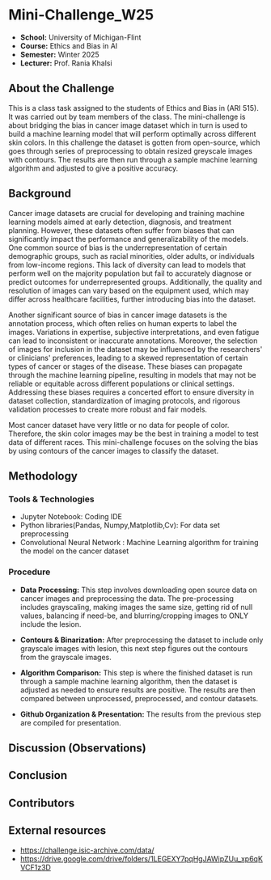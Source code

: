 #  Mini-Challenge_W25

- **School:** University of Michigan-Flint
- **Course:** Ethics and Bias in AI 
- **Semester:** Winter 2025
- **Lecturer:** Prof. Rania Khalsi 

## About the Challenge
This is a class task assigned to the students of Ethics and Bias in (ARI 515). It was carried out by team members of the class. 
The mini-challenge is about bridging the bias in cancer image dataset which in turn is used to build a machine learning model that will perform optimally across different skin colors. In this challenge the dataset is gotten from open-source, which goes through series of preprocessing to obtain resized greyscale images with contours. The results are then run through a sample machine learning algorithm and adjusted to give a positive accuracy.

## Background

Cancer image datasets are crucial for developing and training machine learning models aimed at early detection, diagnosis, and treatment planning. However, these datasets often suffer from biases that can significantly impact the performance and generalizability of the models. One common source of bias is the underrepresentation of certain demographic groups, such as racial minorities, older adults, or individuals from low-income regions. This lack of diversity can lead to models that perform well on the majority population but fail to accurately diagnose or predict outcomes for underrepresented groups. Additionally, the quality and resolution of images can vary based on the equipment used, which may differ across healthcare facilities, further introducing bias into the dataset.

Another significant source of bias in cancer image datasets is the annotation process, which often relies on human experts to label the images. Variations in expertise, subjective interpretations, and even fatigue can lead to inconsistent or inaccurate annotations. Moreover, the selection of images for inclusion in the dataset may be influenced by the researchers' or clinicians' preferences, leading to a skewed representation of certain types of cancer or stages of the disease. These biases can propagate through the machine learning pipeline, resulting in models that may not be reliable or equitable across different populations or clinical settings. Addressing these biases requires a concerted effort to ensure diversity in dataset collection, standardization of imaging protocols, and rigorous validation processes to create more robust and fair models.

Most cancer dataset have very little or no data for people of color. Therefore, the skin color images may be the best in training a model to test data of different races. This mini-challenge focuses on the solving the bias by using contours of the cancer images to classify the dataset.

## Methodology


### Tools & Technologies
- Jupyter Notebook: Coding IDE
- Python libraries(Pandas, Numpy,Matplotlib,Cv): For data set preprocessing
- Convolutional Neural Network : Machine Learning algorithm for training the model on the cancer dataset


### Procedure

- **Data Processing:** This step involves downloading open source data on cancer images and preprocessing the data. The pre-processing includes grayscaling, making images the same size, getting rid of null values, balancing if need-be, and blurring/cropping images to ONLY include the lesion.

- **Contours & Binarization:** After preprocessing the dataset to include only grayscale images with lesion, this next step figures out the contours from the grayscale images.
  
- **Algorithm Comparison:** This step is where the finished dataset is run through a sample machine learning algorithm, then the dataset is adjusted as needed to ensure results are positive. The results are then compared between unprocessed, preprocessed, and contour datasets.
  
- **Github Organization & Presentation:** The results from the previous step are compiled for presentation.

## Discussion (Observations)


## Conclusion





## Contributors


## External resources
- https://challenge.isic-archive.com/data/
- https://drive.google.com/drive/folders/1LEGEXY7pqHgJAWipZUu_xp6qKVCF1z3D
